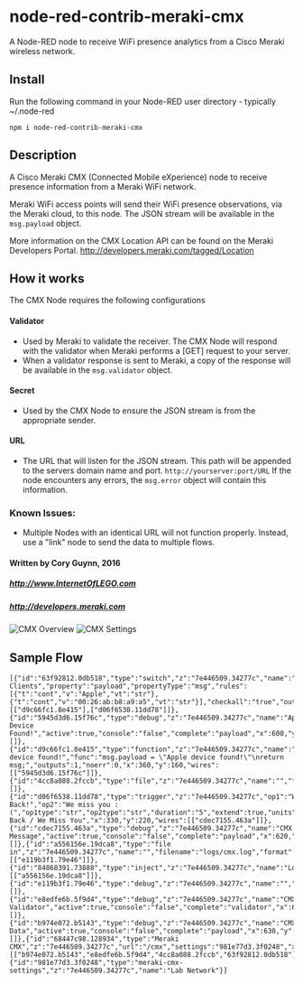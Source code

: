 # node-red-contrib-meraki-cmx
A Node-RED node to receive WiFi presence analytics from a Cisco Meraki wireless network.

## Install

Run the following command in your Node-RED user directory - typically ~/.node-red

`npm i node-red-contrib-meraki-cmx`


## Description
A Cisco Meraki CMX (Connected Mobile eXperience) node to receive presence information from a Meraki WiFi network.

Meraki WiFi access points will send their WiFi presence observations, via the Meraki cloud, to this node. The JSON stream will be available in the `msg.payload` object.

More information on the CMX Location API can be found on the Meraki Developers Portal. http://developers.meraki.com/tagged/Location

## How it works
The CMX Node requires the following configurations

#### Validator
- Used by Meraki to validate the receiver. The CMX Node will respond with the validator when Meraki performs a [GET] request to your server.
- When a validator response is sent to Meraki, a copy of the response will be available in the `msg.validator` object.

#### Secret
- Used by the CMX Node to ensure the JSON stream is from the appropriate sender.

#### URL
- The URL that will listen for the JSON stream. This path will be appended to the servers domain name and port. `http://yourserver:port/URL`
If the node encounters any errors, the `msg.error` object will contain this information.


### Known Issues:
- Multiple Nodes with an identical URL will not function properly. Instead, use a "link" node to send the data to multiple flows.



#### Written by Cory Guynn, 2016
##### http://www.InternetOfLEGO.com
##### http://developers.meraki.com



![](https://github.com/dexterlabora/node-red-contrib-meraki-cmx/blob/master/node-red-contrib-meraki-cmx-screenshot-overview.png?raw=true "CMX Overview")
![](https://github.com/dexterlabora/node-red-contrib-meraki-cmx/blob/master/node-red-contrib-meraki-cmx-screenshot-settings.png?raw=true "CMX Settings")




## Sample Flow
```
[{"id":"63f92812.0db518","type":"switch","z":"7e446509.34277c","name":"Search Clients","property":"payload","propertyType":"msg","rules":[{"t":"cont","v":"Apple","vt":"str"},{"t":"cont","v":"00:26:ab:b8:a9:a5","vt":"str"}],"checkall":"true","outputs":2,"x":140,"y":160,"wires":[["d9c66fc1.8e415"],["d06f6538.11dd78"]]},{"id":"5945d3d6.15f76c","type":"debug","z":"7e446509.34277c","name":"Apple Device Found!","active":true,"console":"false","complete":"payload","x":600,"y":160,"wires":[]},{"id":"d9c66fc1.8e415","type":"function","z":"7e446509.34277c","name":"Apple device found!","func":"msg.payload = \"Apple device found!\"\nreturn msg;","outputs":1,"noerr":0,"x":360,"y":160,"wires":[["5945d3d6.15f76c"]]},{"id":"4cc8a088.2fccb","type":"file","z":"7e446509.34277c","name":"","filename":"logs/cmx.log","appendNewline":true,"createDir":true,"overwriteFile":"false","x":630,"y":100,"wires":[]},{"id":"d06f6538.11dd78","type":"trigger","z":"7e446509.34277c","op1":"Welcome Back!","op2":"We miss you :(","op1type":"str","op2type":"str","duration":"5","extend":true,"units":"min","reset":"","name":"Welcome Back / We Miss You","x":330,"y":220,"wires":[["cdec7155.463a"]]},{"id":"cdec7155.463a","type":"debug","z":"7e446509.34277c","name":"CMX Message","active":true,"console":"false","complete":"payload","x":620,"y":220,"wires":[]},{"id":"a556156e.19dca8","type":"file in","z":"7e446509.34277c","name":"","filename":"logs/cmx.log","format":"utf8","x":370,"y":300,"wires":[["e119b3f1.79e46"]]},{"id":"84868391.73888","type":"inject","z":"7e446509.34277c","name":"Logs","topic":"","payload":"","payloadType":"date","repeat":"","crontab":"","once":false,"x":110,"y":300,"wires":[["a556156e.19dca8"]]},{"id":"e119b3f1.79e46","type":"debug","z":"7e446509.34277c","name":"","active":true,"console":"false","complete":"false","x":630,"y":300,"wires":[]},{"id":"e8edfe6b.5f9d4","type":"debug","z":"7e446509.34277c","name":"CMX Validator","active":true,"console":"false","complete":"validator","x":620,"y":60,"wires":[]},{"id":"b974e072.b5143","type":"debug","z":"7e446509.34277c","name":"CMX Data","active":true,"console":"false","complete":"payload","x":630,"y":20,"wires":[]},{"id":"68447c98.128934","type":"Meraki CMX","z":"7e446509.34277c","url":"/cmx","settings":"981e77d3.3f0248","x":120,"y":60,"wires":[["b974e072.b5143","e8edfe6b.5f9d4","4cc8a088.2fccb","63f92812.0db518"]]},{"id":"981e77d3.3f0248","type":"meraki-cmx-settings","z":"7e446509.34277c","name":"Lab Network"}]
```
